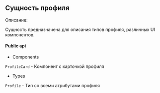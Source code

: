 ## Сущность профиля

Описание:

Сущность предназначена для описания типов профиля, различных UI компонентов.

#### Public api

- Components

`ProfileCard` - Компонент с карточкой профиля

- Types

`Profile` - Тип со всеми атрибутами профиля